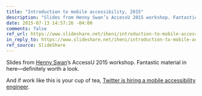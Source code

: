```yaml
---
title: "Introduction to mobile accessibility, 2015"
description: "Slides from Henny Swan’s AccessU 2015 workshop. Fantastic material in here—definitely worth a look."
date: 2015-07-13 14:57:26 -04:00
comments: false
ref_url: https://www.slideshare.net/iheni/introduction-to-mobile-accessibility-2015
in_reply_to: https://www.slideshare.net/iheni/introduction-to-mobile-accessibility-2015
ref_source: SlideShare
---
```


Slides from [Henny Swan](https://www.iheni.com/)’s AccessU 2015 workshop. Fantastic material in here—definitely worth a look.

And if work like this is your cup of tea, [Twitter is hiring a mobile accessibility engineer](https://www.linkedin.com/jobs2/view/62303230?trk=jserp_job_details_text).
